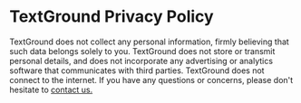 # TextGround Privacy Policy
TextGround does not collect any personal information, firmly believing that such data belongs solely to you. TextGround does not store or transmit personal details, and does not incorporate any advertising or analytics software that communicates with third parties. TextGround does not connect to the internet. If you have any questions or concerns, please don't hesitate to [contact us.](textgroundsupport@proton.me)
